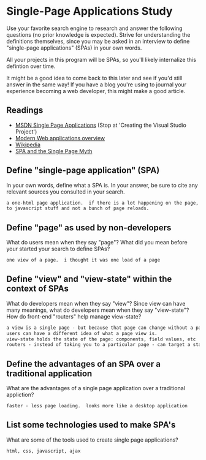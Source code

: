 # Single-Page Applications Study

Use your favorite search engine to research and answer the following questions
(no prior knowledge is expected). Strive for understanding the definitions
themselves, since you may be asked in an interview to define "single-page
applications" (SPAs) in your own words.

All your projects in this program will be SPAs, so you'll likely internalize
this defintion over time.

It might be a good idea to come back to this later and see if you'd still answer
in the same way! If you have a blog you're using to journal your experience
becoming a web developer, this might make a good article.

## Readings

-   [MSDN Single Page Applications](https://msdn.microsoft.com/en-us/magazine/dn463786.aspx) (Stop at 'Creating the Visual Studio Project')
-   [Modern Web applications overview](http://singlepageappbook.com/goal.html)
-   [Wikipedia](https://en.wikipedia.org/wiki/Single-page_application)
-   [SPA and the Single Page Myth](https://johnpapa.net/pageinspa/)

## Define "single-page application" (SPA)

In your own words, define what a SPA is. In your answer, be sure to cite any
relevant sources you consulted in your search.

```md
a one-html page application.  if there is a lot happening on the page, it is due
to javascript stuff and not a bunch of page reloads.
```

## Define "page" as used by non-developers

What do users mean when they say "page"? What did you mean before your started
your search to define SPAs?

```md
one view of a page.  i thought it was one load of a page
```

## Define "view" and "view-state" within the context of SPAs

What do developers mean when they say "view"? Since view can have many meanings,
what do developers mean when they say "view-state"? How do front-end "routers"
help manage view-state?

```md
a view is a single page - but because that page can change without a page reload, different
users can have a different idea of what a page view is.
view-state holds the state of the page: components, field values, etc
routers - instead of taking you to a particular page - can target a state instead.
```

## Define the advantages of an SPA over a traditional application

What are the advantages of a single page application over a traditional appliction?

```md
faster - less page loading.  looks more like a desktop application
```

## List some technologies used to make SPA's

What are some of the tools used to create single page applications?

```md
html, css, javascript, ajax
```
